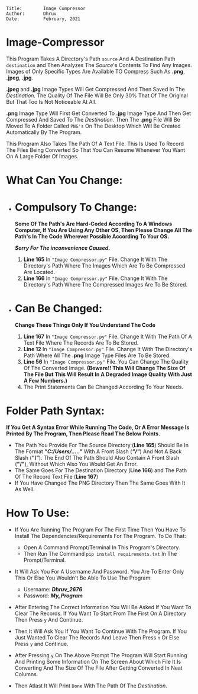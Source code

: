 ```
Title:        Image Compressor
Author:       Dhruv   
Date:         February, 2021
```

# Image-Compressor
This Program Takes A Directory's Path `source` And A Destination Path `destination` and Then Analyzes The *Source*'s Contents To Find Any Images. Images of Only Specific Types Are Available TO Compress Such As **.png**, **.jpeg**, **.jpg**.

**.jpeg** and **.jpg** Image Types Will Get Compressed And Then Saved In The *Destination*. The Quality Of The File Will Be Only 30% That Of The Original But That Too Is Not Noticeable At All.

**.png** Image Type Will First Get Converted To **.jpg** Image Type And Then Get Compressed And Saved To The *Destination*. Then The **.png** File Will Be Moved To A Folder Called `PNG's` On The Desktop Which Will Be Created Automatically By The Program.

This Program Also Takes The Path Of A Text File. This Is Used To Record The Files Being Converted So That You Can Resume Whenever You Want On A Large Folder Of Images.

# What Can You Change:
- # Compulsory To Change:
  **Some Of The Path's Are Hard-Coded According To A Windows Computer, If You Are Using Any Other OS, Then Please Change All The Path's In The Code Wherever Possible According To Your OS.** 

  ***Sorry For The inconvenience Caused.***

  1. **Line 165** In `"Image Compressor.py"` File. Change It With The Directory's Path Where The Images Which Are To Be Compressed Are Located.
  2. **Line 166** In `"Image Compressor.py"` File. Change It With The Directory's Path Where The Compressed Images Are To Be Stored.
- # Can Be Changed:
  **Change These Things Only If You Understand The Code**

  1. **Line 167** In `"Image Compressor.py"` File. Change It With The Path Of A Text File Where The Records Are To Be Stored.
  2. **Line 12** In `"Image Compressor.py"` File. Change It With The Directory's Path Where All The **.png** Image Type Files Are To Be Stored.
  3. **Line 56** In `"Image Compressor.py"` File. You Can Change The Quality Of The Converted Image. **(Beware!! This Will Change The Size Of The File But This Will Result In A Degraded Image Quality With Just A Few Numbers.)**
  4. The Print Statements Can Be Changed According To Your Needs.

# Folder Path Syntax:
**If You Get A Syntax Error While Running The Code, Or A Error Message Is Printed By The Program, Then Please Read The Below Points.**
- The Path You Provide For The Source Directory (**Line 165**) Should Be In The Format ***"C:/Users/....."*** With A Front Slash (***"/"***) And Not A Back Slash (***"\\"***). The End Of The Path Should Also Contain A Front Slash (**"/"**), Without Which Also You Would Get An Error.
- The Same Goes For The Destination Directory (**Line 166**) and The Path Of The Record Text File (**Line 167**)
- If You Have Changed The PNG Directory Then The Same Goes With It As Well.

# How To Use:
- If You Are Running The Program For The First Time Then You Have To Install The Dependencies/Requirements For The Program. To Do That:
  - Open A Command Prompt/Terminal In This Program's Directory.
  - Then Run The Command `pip install requirements.txt` In The Prompt/Terminal.

- It Will Ask You For A Username And Password. You Are To Enter Only This Or Else You Wouldn't Be Able To Use The Program:
  - Username: ***Dhruv_2676***
  - Password: ***My_Program***
- After Entering The Correct Information You Will Be Asked If You Want To Clear The Records. If You Want To Start From The First On A Directory Then Press `y` And Continue.
- Then It Will Ask You If You Want To Continue With The Program. If You Just Wanted To Clear The Records And Leave Then Press `n` Or Else Press `y` and Continue.
- After Pressing `y` On The Above Prompt The Program Will Start Running And Printing Some Information On The Screen About Which File It Is Converting And The Size Of The File After Getting Converted In Neat Columns.
- Then Atlast It Will Print `Done` With The Path Of The *Destination*.